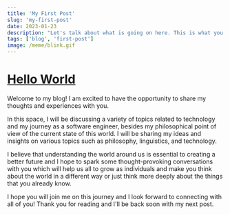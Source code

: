 ```yaml
---
title: 'My First Post'
slug: 'my-first-post'
date: 2023-01-23
description: "Let's talk about what is going on here. This is what you should expect from me in the future."
tags: ['blog', 'first-post']
image: /meme/blink.gif
---
```


# [Hello World](#hello-world)

Welcome to my blog! I am excited to have the opportunity to share my thoughts and experiences with you.

In this space, I will be discussing a variety of topics related to technology and my journey as a software engineer, besides my philosophical point of view of the current state of this world. I will be sharing my ideas and insights on various topics such as philosophy, linguistics, and technology.

I believe that understanding the world around us is essential to creating a better future and I hope to spark some thought-provoking conversations with you which will help us all to grow as individuals and make you think about the world in a different way or
just think more deeply about the things that you already know.

I hope you will join me on this journey and I look forward to connecting with all of you! Thank you for reading and I'll be back soon with my next post.
